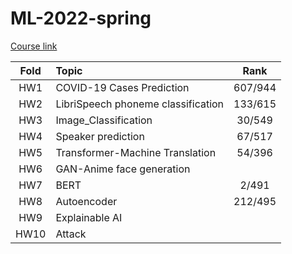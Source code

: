 # ML-2022-spring
[Course link](https://speech.ee.ntu.edu.tw/~hylee/ml/2022-spring.php?fbclid=IwAR0cArEoSyS59K34Xv5o3b-6nhX76ip0ln7A989RIuadzZdQwQZZPJWO7tw)

| Fold  | Topic                              |  Rank   |
| :---: | :--------------------------------- | :-----: |
|  HW1  | COVID-19 Cases Prediction          | 607/944 |
|  HW2  | LibriSpeech phoneme classification | 133/615 |
|  HW3  | Image_Classification               | 30/549  |
|  HW4  | Speaker prediction                 | 67/517  |
|  HW5  | Transformer-Machine Translation    | 54/396  |
|  HW6  | GAN-Anime face generation          |         |
|  HW7  | BERT                               |  2/491  |
|  HW8  | Autoencoder                        | 212/495 |
|  HW9  | Explainable AI                     |         |
| HW10  | Attack                             |         |